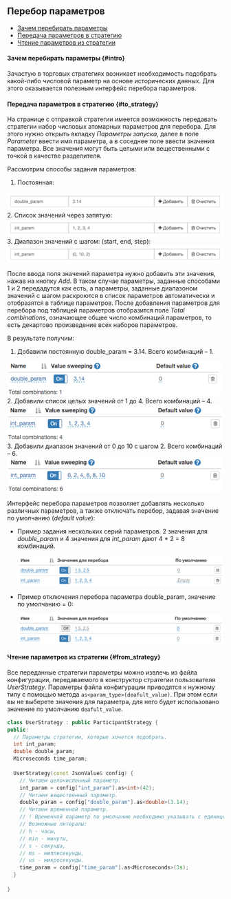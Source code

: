 ## Перебор параметров

- [Зачем перебирать параметры](#intro)
- [Передача параметров в стратегию](#to_strategy)
- [Чтение параметров из стратегии](#from_strategy)

#### Зачем перебирать параметры {#intro}

Зачастую в торговых стратегиях возникает необходимость подобрать какой-либо числовой параметр на основе исторических данных.
Для этого оказывается полезным интерфейс перебора параметров.

#### Передача параметров в стратегию {#to_strategy}

На странице с отправкой стратегии имеется возможность передавать стратегии набор числовых атомарных параметров для перебора.
Для этого нужно открыть вкладку *Параметры запуска*, далее в поле *Parameter* ввести имя параметра, а в соседнее поле ввести значения параметра.
Все значения могут быть целыми или вещественными с точкой в качестве разделителя.

Рассмотрим способы задания параметров:

1. Постоянная:

  <img src="/img/param_const_double_set.png" alt="Константный вещественный параметр">
2. Список значений через запятую:

  <img src="/img/param_list_int_set.png" alt="Список целых значений">
3. Диапазон значений с шагом: (start, end, step):

  <img src="/img/param_range_int_set.png" alt="Диапазон значений от 0 до 10 с шагом 2">

После ввода поля значений параметра нужно добавить эти значения, нажав на кнопку *Add*.
В таком случае параметры, заданные способами 1 и 2 передадутся как есть, а параметры, заданные диапазоном значений с шагом раскроются в список параметров автоматически и отобразятся в таблице параметров.
После добавления параметров для перебора под таблицей параметров отобразится поле *Total combinations*, означающее общее число комбинаций параметров, то есть декартово произведение всех наборов параметров.

В результате получим:

1. Добавили постоянную double_param = 3.14.
  Всего комбинаций – 1.

  <img src="/img/param_const_double_res.png" alt="Добавили постоянную double_param = 3.14">
2. Добавили список целых значений от 1 до 4.
  Всего комбинаций – 4.

  <img src="/img/param_list_int_res.png" alt="Добавили список целых значений от 1 до 4">
3. Добавили диапазон значений от 0 до 10 с шагом 2.
  Всего комбинаций – 6.

  <img src="/img/param_range_int_res.png" alt="Добавили диапазон значений от 0 до 10 с шагом 2">

Интерфейс перебора параметров позволяет добавлять несколько различных параметров, а также отключать перебор, задавая значение по умолчанию (*default value*):

- Пример задания нескольких серий параметров.
  2 значения для *double_param* и 4 значения для *int_param* дают 4 * 2 = 8 комбинаций.

  <img src="/img/param_double_int_combo.png" alt="Пример задания нескольких серий параметров">
- Пример отключения перебора параметра double_param, значение по умолчанию = 0:

  <img src="/img/param_double_int_turn_off_double.png" alt="Пример отключения перебора параметра double_param">

#### Чтение параметров из стратегии {#from_strategy}

Все переданные стратегии параметры можно извлечь из файла конфигурации, передаваемого в конструктор стратегии пользователя *UserStrategy*.
Параметры файла конфигурации приводятся к нужному типу с помощью метода `as<param_type>(deafult_value)`.
При этом если вы не выберете значения для параметра, для него будет использовано значение по умолчанию `deafult_value`.

```c++
class UserStrategy : public ParticipantStrategy {
public:
  // Параметры стратегии, которые хочется подобрать.
  int int_param;
  double double_param;
  Microseconds time_param;

  UserStrategy(const JsonValue& config) {
    // Читаем целочисленный параметр.
    int_param = config["int_param"].as<int>(42);
    // Читаем вещественный параметр.
    double_param = config["double_param"].as<double>(3.14);
    // Читаем временной параметр.
    // ! Временной параметр по умолчанию необходимо указывать с единицей измерения (литералом).
    // Возможные литералы:
    // h - часы,
    // min - минуты,
    // s - секунда,
    // ms - миллисекунды,
    // us - микросекунды.
    time_param = config["time_param"].as<Microseconds>(3s);
  }

}
```
